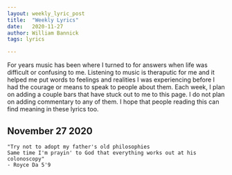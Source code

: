 ```yaml
---
layout: weekly_lyric_post
title:  "Weekly Lyrics"
date:   2020-11-27
author: William Bannick
tags: lyrics

---
```


For years music has been where I turned to for answers when life was difficult or confusing to me. Listening to music is theraputic for me and it helped me put words to feelings and realities I was experiencing before I had the courage or means to speak to people about them. Each week, I plan on adding a couple bars that have stuck out to me to this page. I do not plan on adding commentary to any of them. I hope that people reading this can find meaning in these lyrics too.

## November 27 2020
```
"Try not to adopt my father's old philosophies
Same time I'm prayin' to God that everything works out at his colonoscopy"
- Royce Da 5'9
```

